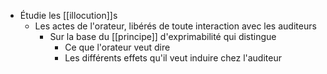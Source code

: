 - Étudie les [[illocution]]s
    - Les actes de l'orateur, libérés de toute interaction avec les auditeurs
      - Sur la base du [[principe]] d'exprimabilité qui distingue
        - Ce que l'orateur veut dire
        - Les différents effets qu'il veut induire chez l'auditeur
